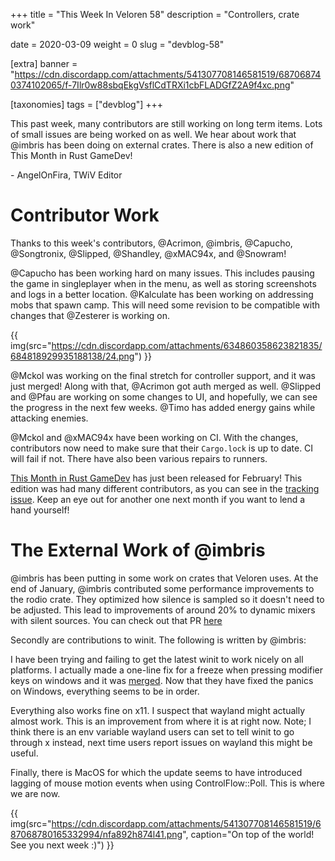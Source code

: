 +++
title = "This Week In Veloren 58"
description = "Controllers, crate work"

date = 2020-03-09
weight = 0
slug = "devblog-58"

[extra]
banner = "https://cdn.discordapp.com/attachments/541307708146581519/687068740374102065/f-7Ilr0w88sbqEkgVsflCdTRXi1cbFLADGfZ2A9f4xc.png"

[taxonomies]
tags = ["devblog"]
+++

This past week, many contributors are still working on long term items. Lots of small issues are being worked on as well. We hear about work that @imbris has been doing on external crates. There is also a new edition of This Month in Rust GameDev!

\- AngelOnFira, TWiV Editor

# Contributor Work

Thanks to this week's contributors, @Acrimon, @imbris, @Capucho, @Songtronix, @Slipped, @Shandley, @xMAC94x, and @Snowram!

@Capucho has been working hard on many issues. This includes pausing the game in singleplayer when in the menu, as well as storing screenshots and logs in a better location. @Kalculate has been working on addressing mobs that spawn camp. This will need some revision to be compatible with changes that @Zesterer is working on.

{{ img(src="https://cdn.discordapp.com/attachments/634860358623821835/684818929935188138/24.png") }}

@Mckol was working on the final stretch for controller support, and it was just merged! Along with that, @Acrimon got auth merged as well. @Slipped and @Pfau are working on some changes to UI, and hopefully, we can see the progress in the next few weeks. @Timo has added energy gains while attacking enemies. 

@Mckol and @xMAC94x have been working on CI. With the changes, contributors now need to make sure that their `Cargo.lock` is up to date. CI will fail if not. There have also been various repairs to runners.

[This Month in Rust GameDev](https://rust-gamedev.github.io/posts/newsletter-007/) has just been released for February! This edition was had many different contributors, as you can see in the [tracking issue](https://github.com/rust-gamedev/rust-gamedev.github.io/issues/64). Keep an eye out for another one next month if you want to lend a hand yourself!

# The External Work of @imbris

@imbris has been putting in some work on crates that Veloren uses. At the end of January, @imbris contributed some performance improvements to the rodio crate. They optimized how silence is sampled so it doesn't need to be adjusted. This lead to improvements of around 20% to dynamic mixers with silent sources. You can check out that PR [here](https://github.com/RustAudio/rodio/pull/261)

Secondly are contributions to winit. The following is written by @imbris:

I have been trying and failing to get the latest winit to work nicely on all platforms. I actually made a one-line fix for a freeze when pressing modifier keys on windows and it was [merged](https://github.com/rust-windowing/winit/pull/1503). Now that they have fixed the panics on Windows, everything seems to be in order.

Everything also works fine on x11. I suspect that wayland might actually almost work. This is an improvement from where it is at right now. Note; I think there is an env variable wayland users can set to tell winit to go through x instead, next time users report issues on wayland this might be useful.

Finally, there is MacOS for which the update seems to have introduced lagging of mouse motion events when using ControlFlow::Poll. This is where we are now.

{{ img(src="https://cdn.discordapp.com/attachments/541307708146581519/687068780165332994/nfa892h874l41.png", caption="On top of the world! See you next week :)") }}
